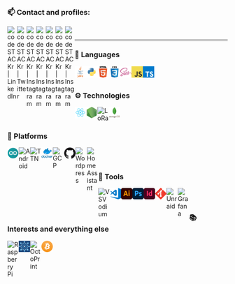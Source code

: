 <!--
Source:
https://raw.githubusercontent.com/codeSTACKr/codeSTACKr/master/README.md
https://www.youtube.com/watch?v=ECuqb5Tv9qI
https://www.youtube.com/watch?v=n6d4KHSKqGk
-->

<!--
Icons:
https://simpleicons.org/
-->

### 📫 Contact and profiles:

<!-- [<img align="left" alt="codeSTACKr.com" width="22px" src="https://raw.githubusercontent.com/iconic/open-iconic/master/svg/globe.svg" />][website] -->

[<img align="left" alt="codeSTACKr | LinkedIn" width="22px" src="https://cdn.jsdelivr.net/npm/simple-icons@v3/icons/linkedin.svg" />][linkedin]
[<img align="left" alt="codeSTACKr | Twitter" width="22px" src="https://cdn.jsdelivr.net/npm/simple-icons@v3/icons/twitter.svg" />][twitter]
[<img align="left" alt="codeSTACKr | Instagram" width="22px" src="https://cdn.jsdelivr.net/npm/simple-icons@v3/icons/instagram.svg" />][instagram]
[<img align="left" alt="codeSTACKr | Instagram" width="22px" src="https://cdn.jsdelivr.net/npm/simple-icons@v3/icons/messenger.svg" />][messenger]
[<img align="left" alt="codeSTACKr | Instagram" width="22px" src="https://cdn.jsdelivr.net/npm/simple-icons@v3/icons/googlescholar.svg" />][scholar]
[<img align="left" alt="codeSTACKr | Instagram" width="22px" src="https://cdn.jsdelivr.net/npm/simple-icons@v3/icons/academia.svg" />][academia]
[<img align="left" alt="codeSTACKr | Instagram" width="22px" src="https://cdn.jsdelivr.net/npm/simple-icons@v3/icons/researchgate.svg" />][researchgate]

<br/>

---

### 💬 Languages

<img align="left" alt="Java" width="26px" src="https://raw.githubusercontent.com/Mearman/Mearman/master/icons/java.svg" />
<img align="left" alt="Python" width="26px" src="https://raw.githubusercontent.com/github/explore/80688e429a7d4ef2fca1e82350fe8e3517d3494d/topics/python/python.png" />
<img align="left" alt="HTML5" width="26px" src="https://raw.githubusercontent.com/github/explore/80688e429a7d4ef2fca1e82350fe8e3517d3494d/topics/html/html.png" />
<img align="left" alt="CSS3" width="26px" src="https://raw.githubusercontent.com/github/explore/80688e429a7d4ef2fca1e82350fe8e3517d3494d/topics/css/css.png" />
<img align="left" alt="Sass" width="26px" src="https://raw.githubusercontent.com/github/explore/80688e429a7d4ef2fca1e82350fe8e3517d3494d/topics/sass/sass.png" />
<img align="left" alt="JavaScript" width="26px" src="https://raw.githubusercontent.com/github/explore/80688e429a7d4ef2fca1e82350fe8e3517d3494d/topics/javascript/javascript.png" />
<img align="left" alt="TypeScript" width="26px" src="https://raw.githubusercontent.com/github/explore/80688e429a7d4ef2fca1e82350fe8e3517d3494d/topics/typescript/typescript.png" />

<br/><br/>

### ⚙ Technologies

<img align="left" alt="React" width="26px" src="https://raw.githubusercontent.com/github/explore/80688e429a7d4ef2fca1e82350fe8e3517d3494d/topics/react/react.png" />
<img align="left" alt="Node.js" width="26px" src="https://raw.githubusercontent.com/github/explore/80688e429a7d4ef2fca1e82350fe8e3517d3494d/topics/nodejs/nodejs.png" />
<img align="left" alt="LoRa" width="26px" src="https://avatars0.githubusercontent.com/u/5756403?s=200&v=4" />
<img align="left" alt="MongoDB" width="26px" src="https://raw.githubusercontent.com/Mearman/Mearman/master/icons/mongodb-original-wordmark.svg" />

<br/><br/>

### 🧱 Platforms

<img align="left" alt="Arduino" width="26px" src="https://raw.githubusercontent.com/github/explore/80688e429a7d4ef2fca1e82350fe8e3517d3494d/topics/arduino/arduino.png" />
<img align="left" alt="Android" width="26px" src="https://avatars1.githubusercontent.com/u/32689599?s=200&v=4" />
<img align="left" alt="TTN" width="26px" src="https://avatars2.githubusercontent.com/u/13333576?s=200&v=4" />
<img align="left" alt="Docker" width="26px" src="https://raw.githubusercontent.com/github/explore/80688e429a7d4ef2fca1e82350fe8e3517d3494d/topics/docker/docker.png" />
<img align="left" alt="GCP" width="26px" src="https://avatars0.githubusercontent.com/u/2810941?s=200&v=4" />
<img align="left" alt="GitHub" width="26px" src="https://raw.githubusercontent.com/github/explore/78df643247d429f6cc873026c0622819ad797942/topics/github/github.png" />
<img align="left" alt="Wordpress" width="26px" src="https://avatars2.githubusercontent.com/u/276006?s=200&v=4" />
<img align="left" alt="Home Assistant" width="26px" src="https://avatars3.githubusercontent.com/u/13844975?s=200&v=4" />

<br/><br/>

### 🔧 Tools

<img align="left" alt="VSVodium" width="26px" src="https://avatars0.githubusercontent.com/u/40338071?s=200&v=4" />
<img align="left" alt="Visual Studio Code" width="26px" src="https://raw.githubusercontent.com/github/explore/80688e429a7d4ef2fca1e82350fe8e3517d3494d/topics/visual-studio-code/visual-studio-code.png" />
<img align="left" alt="Illustrator" width="26px" src="https://raw.githubusercontent.com/Mearman/Mearman/master/icons/adobeillustrator.svg" />
<img align="left" alt="Photoshop" width="26px" src="https://raw.githubusercontent.com/Mearman/Mearman/master/icons/adobephotoshop.svg" />
<img align="left" alt="InDesign" width="26px" src="https://raw.githubusercontent.com/Mearman/Mearman/master/icons/adobeindesign.svg" />
<img align="left" alt="Git" width="26px" src="https://raw.githubusercontent.com/Mearman/Mearman/master/icons/git.svg" />
<img align="left" alt="Unraid" width="26px" src="https://avatars1.githubusercontent.com/u/42099010?s=200&v=4" />
<img align="left" alt="Grafana" width="26px" src="https://avatars0.githubusercontent.com/u/7195757?s=200&v=4" />

<br/><br/>

### 📚 Interests and everything else

<img align="left" alt="Raspberry Pi" width="26px" src="https://avatars2.githubusercontent.com/u/1294177?s=200&v=4" />
<img align="left" alt="Blockchain" width="26px" src="https://raw.githubusercontent.com/github/explore/66e4a32f59558ad7852fca3eee52b5838a5b3cc8/topics/blockchain/blockchain.png" />
<img align="left" alt="OctoPrint" width="26px" src="https://avatars3.githubusercontent.com/u/5982294?s=200&v=4" />
<img align="left" alt="Bitcoin" width="26px" src="https://raw.githubusercontent.com/github/explore/80688e429a7d4ef2fca1e82350fe8e3517d3494d/topics/bitcoin/bitcoin.png" />

<br/><br/>

[website]: https://mearman.uk/
[twitter]: https://twitter.com/MearWolf
[instagram]: https://www.instagram.com/j_mearman
[linkedin]: https://www.linkedin.com/in/josephmearman/
[messenger]: https://www.messenger.com/t/joe.mearman
[scholar]: https://scholar.google.com/citations?user=gVj8N7MAAAAJ&hl=en
[academia]: https://bangor.academia.edu/JosephWMearman
[researchgate]: https://www.researchgate.net/profile/Joseph_Mearman

<!--
**Mearman/Mearman** is a ✨ _special_ ✨ repository because its `README.md` (this file) appears on your GitHub profile.

Here are some ideas to get you started:

- 🔭 I’m currently working on ...
- 🌱 I’m currently learning ...
- 👯 I’m looking to collaborate on ...
- 🤔 I’m looking for help with ...
- 💬 Ask me about ...
- 📫 How to reach me: ...
- 😄 Pronouns: ...
- ⚡ Fun fact: ...
-->

